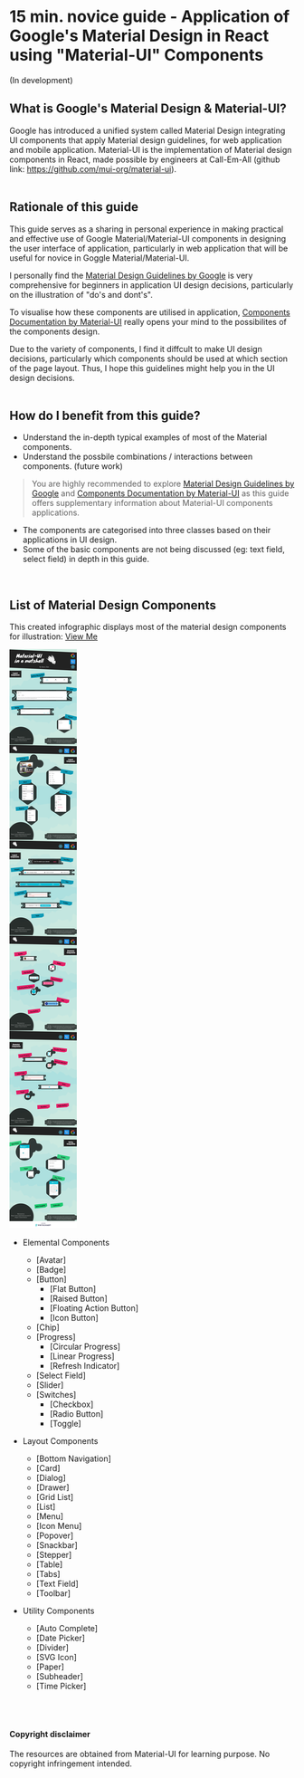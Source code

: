 # 15 min. novice guide - Application of Google's Material Design in React using "Material-UI" Components
(In development)
## What is Google's Material Design & Material-UI?
Google has introduced a unified system called Material Design integrating UI components that apply Material design guidelines, for web application and mobile application. Material-UI is the implementation of Material design components in React, made possible by engineers at Call-Em-All (github link: https://github.com/mui-org/material-ui).
<br>
<br>

## Rationale of this guide
This guide serves as a sharing in personal experience in making practical and effective use of Google Material/Material-UI components in designing the user interface of application, particularly in web application that will be useful for novice in Goggle Material/Material-UI. 

I personally find the [Material Design Guidelines by Google](https://material.io/guidelines/) is very comprehensive for beginners in application UI design decisions, particularly on the illustration of "do's and dont's".

To visualise how these components are utilised in application, [Components Documentation by Material-UI](https://www.material-ui.com/#/components/app-bar) really opens your mind to the possibilites of the components design. 

Due to the variety of components, I find it diffcult to make UI design decisions, particularly which components should be used at which section of the page layout. Thus, I hope this guidelines might help you in the UI design decisions. 
<br>
<br>

## How do I benefit from this guide? 
- Understand the in-depth typical examples of most of the Material components.
- Understand the possbile combinations / interactions between components. (future work) 
> You are highly recommended to explore [Material Design Guidelines by Google](https://material.io/guidelines/) and [Components Documentation by Material-UI](https://www.material-ui.com/#/components/app-bar) as this guide offers supplementary information about Material-UI components applications. 
- The components are categorised into three classes based on their applications in UI design.
- Some of the basic components are not being discussed (eg: text field, select field) in depth in this guide.
<br>

## List of Material Design Components
This created infographic displays most of the material design components for illustration: [View Me](https://create.piktochart.com/output/29623910-material-ui-in-a-nutshell-material-design-in-react)

![material-ui-in-a-nutshell-material-design-in-react](material-ui-in-a-nutshell-material-design-in-react.png)

- Elemental Components
  - [Avatar]
  - [Badge]
  - [Button]
    - [Flat Button]
    - [Raised Button]
    - [Floating Action Button]
    - [Icon Button]
  - [Chip]
  - [Progress]
    - [Circular Progress]
    - [Linear Progress]
    - [Refresh Indicator]
  - [Select Field]
  - [Slider]
  - [Switches]
    - [Checkbox]
    - [Radio Button]
    - [Toggle]
  
- Layout Components
  - [Bottom Navigation]
  - [Card]
  - [Dialog]
  - [Drawer]
  - [Grid List]
  - [List]
  - [Menu]  
  - [Icon Menu]
  - [Popover]
  - [Snackbar]
  - [Stepper]
  - [Table]
  - [Tabs]
  - [Text Field]
  - [Toolbar]
  
  
- Utility Components
  - [Auto Complete]
  - [Date Picker]
  - [Divider]
  - [SVG Icon]
  - [Paper]
  - [Subheader]
  - [Time Picker]

<br>
<br>

#### Copyright disclaimer
The resources are obtained from Material-UI for learning purpose. No copyright infringement intended.
